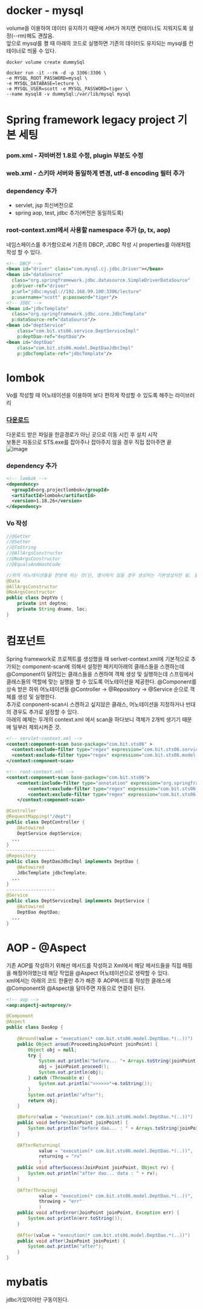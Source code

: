 # docker - mysql
volume을 이용하여 데이터 유지하기 때문에 서버가 꺼지면 컨테이너도 지워지도록 설정(--rm)해도 괜찮음.   
앞으로 mysql를 켤 때 아래의 코드로 실행하면 기존의 데이터도 유지되는 mysql를 컨테이너로 띄울 수 있다.   
``` docker
docker volume create dummySql

docker run -it --rm -d -p 3306:3306 \
-e MYSQL_ROOT_PASSWORD=mysql \
-e MYSQL_DATABASE=lecture \
-e MYSQL_USER=scott -e MYSQL_PASSWORD=tiger \
--name mysql8 -v dummySql:/var/lib/mysql mysql
```
# Spring framework legacy project 기본 세팅
### pom.xml - 자바버전 1.8로 수정, plugin 부분도 수정
### web.xml - 스키마 서버와 동일하게 변경, utf-8 encoding 필터 추가
### dependency 추가
* servlet, jsp 최신버전으로
* spring aop, test, jdbc 추가(버전은 동일하도록)
### root-context.xml에서 사용할 namespace 추가 (p, tx, aop)
네임스페이스를 추가함으로써 기존의 DBCP, JDBC 작성 시 properties를 아래처럼 작성 할 수 있다.
```xml
<!-- DBCP -->
<bean id="driver" class="com.mysql.cj.jdbc.Driver"></bean>
<bean id="dataSource" 
  class="org.springframework.jdbc.datasource.SimpleDriverDataSource"
  p:driver-ref="driver"
  p:url="jdbc:mysql://192.168.99.100:3306/lecture"
  p:username="scott" p:password="tiger"/>
<!-- JDBC -->
<bean id="jdbcTemplate" 
  class="org.springframework.jdbc.core.JdbcTemplate"
  p:dataSource-ref="dataSource"/>
<bean id="deptService" 
    class="com.bit.sts06.service.DeptServiceImpl" 
    p:deptDao-ref="deptDao"/>
<bean id="deptDao" 
    class="com.bit.sts06.model.DeptDaoJdbcImpl"
    p:jdbcTemplate-ref="jdbcTemplate"/>
```

# lombok
Vo를 작성할 때 어노테이션을 이용하여 보다 편하게 작성할 수 있도록 해주는 라이브러리    
### [다운로드](https://projectlombok.org/download)
다운로드 받은 파일을 한글경로가 아닌 곳으로 이동 시킨 후 설치 시작   
보통은 자동으로 STS.exe를 잡아주나 잡아주지 않을 경우 직접 잡아주면 끝   
![image](https://user-images.githubusercontent.com/87006912/223879313-4d2a9499-9965-4ecf-a6dc-cd60c33e808d.png)   
### dependency 추가
``` xml
<!-- lombok -->
<dependency>
  <groupId>org.projectlombok</groupId>
  <artifactId>lombok</artifactId>
  <version>1.18.26</version>
</dependency>
```
### Vo 작성
``` java
//@Getter
//@Setter
//@ToString
//@AllArgsConstructor
//@NoArgsConstructor
//@EqualsAndHashCode

//위의 어노테이션들을 한방에 하는 것(단, 명시하지 않을 경우 생성자는 기본생성자만 됨. 둘다 사용할 경우 둘다 명시해야함, 하나만 명시하면 하나만됨)
@Data
@AllArgsConstructor
@NoArgsConstructor
public class DeptVo {
	private int deptno;
	private String dname, loc;
}
```
# 컴포넌트
Spring framework로 프로젝트를 생성했을 때 serlvet-context.xml에 기본적으로 추가되는 component-scan에 의해서 설정한 패키지아래의 클래스들을 스캔하는데   
@Component이 달려있는 클래스들을 스캔하여 객체 생성 및 실행하는데 스프링에서 클래스들의 역할에 맞는 실행을 할 수 있도록 어노테이션을 제공한다. 
@Component를 상속 받은 하위 어노테이션들 @Controller -> @Repository -> @Service 순으로 객체를 생성 및 실행한다.   
추가로 conponent-scan시 스캔하고 싶지않은 클래스, 어노테이션을 지정하거나 반대의 경우도 추가로 설정할 수 있다.   
아래의 예제는 두개의 context.xml 에서 scan을 하다보니 객체가 2개씩 생기기 때문에 일부러 제외시켜준 것.   
``` xml
<!-- servlet-context.xml -->
<context:component-scan base-package="com.bit.sts06" >
  <context:exclude-filter type="regex" expression="com.bit.sts06.service.*"/>
  <context:exclude-filter type="regex" expression="com.bit.sts06.model.*"/>
</context:component-scan>

<!-- root-context.xml -->
<context:component-scan base-package="com.bit.sts06">
    <context:include-filter type="annotation" expression="org.springframework.stereotype.Controller"/>
		<context:exclude-filter type="regex" expression="com.bit.sts06.HomeController"/>
		<context:exclude-filter type="regex" expression="com.bit.sts06.DeptController"/>
	</context:component-scan>
```
``` java
@Controller
@RequestMapping("/dept")
public class DeptController {
	@Autowired
	DeptService deptService;
  ...
}
------------------
@Repository
public class DeptDaoJdbcImpl implements DeptDao {
	@Autowired
	JdbcTemplate jdbcTemplate;
  ...
}
------------------
@Service
public class DeptServiceImpl implements DeptService {
	@Autowired
	DeptDao deptDao;
  ...
}
```
# AOP - @Aspect
기존 AOP를 작성하기 위해선 메서드를 작성하고 Xml에서 해당 메서드들을 직접 매핑을 해줬어야했는데 해당 작업을 @Aspect 어노테이션으로 생략할 수 있다.   
xml에서는 아래의 코드 한줄만 추가 해준 후 AOP메서드를 작성한 클래스에 @Component와 @Aspect을 달아주면 자동으로 연결이 된다.   
``` xml
<!-- aop -->
<aop:aspectj-autoproxy/>
```
```java
@Component
@Aspect
public class DaoAop {
	
	@Around(value = "execution(* com.bit.sts06.model.DeptDao.*(..))")
	public Object aroud(ProceedingJoinPoint joinPoint) {
		Object obj = null;
		try {
			System.out.println("before... "+ Arrays.toString(joinPoint.getArgs()));
			obj = joinPoint.proceed();
			System.out.println(obj);
		} catch (Throwable e) {
			System.out.println(">>>>>>"+e.toString());
		}
		System.out.println("after");
		return obj;
	}

	@Before(value = "execution(* com.bit.sts06.model.DeptDao.*(..))")
	public void before(JoinPoint joinPoint) {
		System.out.println("before dao... : " + Arrays.toString(joinPoint.getArgs()));
	}
	
	@AfterReturning(
			value = "execution(* com.bit.sts06.model.DeptDao.*(..))",
			returning = "rv"
			)
	public void afterSuccess(JoinPoint joinPoint, Object rv) {
		System.out.println("after dao... data : " + rv);
	}
	
	@AfterThrowing(
			value = "execution(* com.bit.sts06.model.DeptDao.*(..))",
			throwing = "err"
			)
	public void afterError(JoinPoint joinPoint, Exception err) {
		System.out.println(err.toString());
	}
	
	@After(value = "execution(* com.bit.sts06.model.DeptDao.*(..))")
	public void after(JoinPoint joinPoint) {
		System.out.println("after");
	}
}
```

# mybatis
jdbc가있어야만 구동이된다.   

